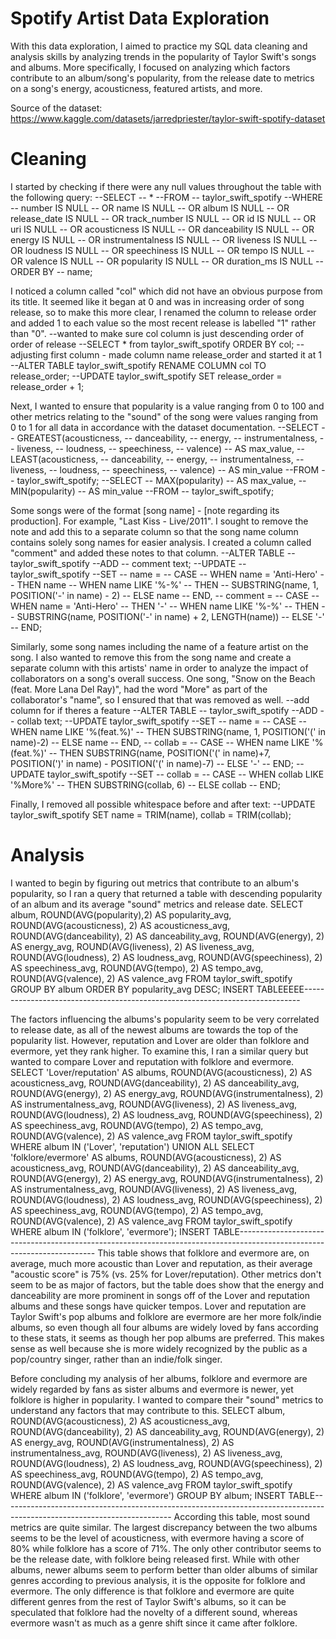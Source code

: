 # Spotify Artist Data Exploration

With this data exploration, I aimed to practice my SQL data cleaning and analysis skills by analyzing trends in the popularity of Taylor Swift's songs and albums. More specifically, I focused on analyzing which factors contribute to an album/song's popularity, from the release date to metrics on a song's energy, acousticness, featured artists, and more.

Source of the dataset: https://www.kaggle.com/datasets/jarredpriester/taylor-swift-spotify-dataset

# Cleaning
I started by checking if there were any null values throughout the table with the following query:
--SELECT
--    *
--FROM
--    taylor_swift_spotify
--WHERE
--    number IS NULL
--    OR name IS NULL
--    OR album IS NULL
--    OR release_date IS NULL
--    OR track_number IS NULL
--    OR id IS NULL
--    OR uri IS NULL
--    OR acousticness IS NULL
--    OR danceability IS NULL
--    OR energy IS NULL
--    OR instrumentalness IS NULL
--    OR liveness IS NULL
--    OR loudness IS NULL
--    OR speechiness IS NULL
--    OR tempo IS NULL
--    OR valence IS NULL
--    OR popularity IS NULL
--    OR duration_ms IS NULL
--ORDER BY
--    name;

I noticed a column called "col" which did not have an obvious purpose from its title. It seemed like it began at 0 and was in increasing order of song release, so to make this more clear, I renamed the column to release order and added 1 to each value so the most recent release is labelled "1" rather than "0".
--wanted to make sure col column is just descending order of order of release
--SELECT * from taylor_swift_spotify ORDER BY col;
--adjusting first column - made column name release_order and started it at 1
--ALTER TABLE taylor_swift_spotify RENAME COLUMN col TO release_order;
--UPDATE taylor_swift_spotify SET release_order = release_order + 1;

Next, I wanted to ensure that popularity is a value ranging from 0 to 100 and other metrics relating to the "sound" of the song were values ranging from 0 to 1 for all data in accordance with the dataset documentation.
--SELECT
--    GREATEST(acousticness,
--        danceability,
--        energy,
--        instrumentalness,
--        liveness,
--        loudness,
--        speechiness,
--        valence)
--    AS max_value,
--	LEAST(acousticness,
--        danceability,
--        energy,
--        instrumentalness,
--        liveness,
--        loudness,
--        speechiness,
--        valence)
--    AS min_value
--FROM
--    taylor_swift_spotify;
--SELECT
--    MAX(popularity)
--    AS max_value,
--	MIN(popularity)
--    AS min_value
--FROM
--    taylor_swift_spotify;

Some songs were of the format [song name] - [note regarding its production]. For example, "Last Kiss - Live/2011". I sought to remove the note and add this to a separate column so that the song name column contains solely song names for easier analysis. I created a column called "comment" and added these notes to that column.
--ALTER TABLE
--    taylor_swift_spotify
--ADD
--    comment text;
--UPDATE
--    taylor_swift_spotify
--SET
--    name =
--        CASE
--            WHEN name = 'Anti-Hero'
--                THEN name
--            WHEN name LIKE '%-%'
--                THEN
--                    SUBSTRING(name, 1, POSITION('-' in name) - 2)
--            ELSE name
--        END,
--    comment =
--        CASE
--            WHEN name = 'Anti-Hero'
--                THEN '-'
--            WHEN name LIKE '%-%'
--                THEN
--                    SUBSTRING(name, POSITION('-' in name) + 2, LENGTH(name))
--            ELSE '-'
--        END;

Similarly, some song names including the name of a feature artist on the song. I also wanted to remove this from the song name and create a separate column with this artists' name in order to analyze the impact of collaborators on a song's overall success. One song, "Snow on the Beach (feat. More Lana Del Ray)", had the word "More" as part of the collaborator's "name", so I ensured that that was removed as well.
--add column for if theres a feature
--ALTER TABLE
--    taylor_swift_spotify
--ADD
--    collab text;
--UPDATE taylor_swift_spotify 
--SET 
--	name = 
--		CASE
--			WHEN name LIKE '%(feat.%)'
--				THEN SUBSTRING(name, 1, POSITION('(' in name)-2)
--			ELSE name
--		END,
--	collab = 
--		CASE
--			WHEN name LIKE '%(feat.%)'
--				THEN SUBSTRING(name, POSITION('(' in name)+7, POSITION(')' in name) - POSITION('(' in name)-7)
--			ELSE '-'
--		END;
--UPDATE taylor_swift_spotify
--SET
--	collab =
--		CASE
--			WHEN collab LIKE '%More%'
--				THEN SUBSTRING(collab, 6)
--			ELSE collab
--		END;

Finally, I removed all possible whitespace before and after text:
--UPDATE taylor_swift_spotify SET name = TRIM(name), collab = TRIM(collab);

# Analysis
I wanted to begin by figuring out metrics that contribute to an album's popularity, so I ran a query that returned a table with descending popularity of an album and its average "sound" metrics and release date.
SELECT 
album, 
ROUND(AVG(popularity),2) AS popularity_avg, 
ROUND(AVG(acousticness), 2) AS acousticness_avg,
ROUND(AVG(danceability), 2) AS danceability_avg,
ROUND(AVG(energy), 2) AS energy_avg,
ROUND(AVG(liveness), 2) AS liveness_avg,
ROUND(AVG(loudness), 2) AS loudness_avg,
ROUND(AVG(speechiness), 2) AS speechiness_avg,
ROUND(AVG(tempo), 2) AS tempo_avg,
ROUND(AVG(valence), 2) AS valence_avg
FROM taylor_swift_spotify GROUP BY album ORDER BY popularity_avg DESC;
INSERT TABLEEEEE-----------------------------------------------------------------------------

The factors influencing the albums's popularity seem to be very correlated to release date, as all of the newest albums are towards the top of the popularity list. However, reputation and Lover are older than folklore and evermore, yet they rank higher. To examine this, I ran a similar query but wanted to compare Lover and reputation with folklore and evermore.
SELECT 'Lover/reputation' AS albums, 
ROUND(AVG(acousticness), 2) AS acousticness_avg,
ROUND(AVG(danceability), 2) AS danceability_avg,
ROUND(AVG(energy), 2) AS energy_avg,
ROUND(AVG(instrumentalness), 2) AS instrumentalness_avg,
ROUND(AVG(liveness), 2) AS liveness_avg,
ROUND(AVG(loudness), 2) AS loudness_avg,
ROUND(AVG(speechiness), 2) AS speechiness_avg,
ROUND(AVG(tempo), 2) AS tempo_avg,
ROUND(AVG(valence), 2) AS valence_avg
FROM taylor_swift_spotify
WHERE album IN ('Lover', 'reputation')
UNION ALL
SELECT 'folklore/evermore' AS albums, 
ROUND(AVG(acousticness), 2) AS acousticness_avg,
ROUND(AVG(danceability), 2) AS danceability_avg,
ROUND(AVG(energy), 2) AS energy_avg,
ROUND(AVG(instrumentalness), 2) AS instrumentalness_avg,
ROUND(AVG(liveness), 2) AS liveness_avg,
ROUND(AVG(loudness), 2) AS loudness_avg,
ROUND(AVG(speechiness), 2) AS speechiness_avg,
ROUND(AVG(tempo), 2) AS tempo_avg,
ROUND(AVG(valence), 2) AS valence_avg
FROM taylor_swift_spotify
WHERE album IN ('folklore', 'evermore');
INSERT TABLE------------------------------------------------------------------------------------------------------------------------
This table shows that folklore and evermore are, on average, much more acoustic than Lover and reputation, as their average "acoustic score" is 75% (vs. 25% for Lover/reputation). Other metrics don't seem to be as major of factors, but the table does show that the energy and danceability are more prominent in songs off of the Lover and reputation albums and these songs have quicker tempos. Lover and reputation are Taylor Swift's pop albums and folklore are evermore are her more folk/indie albums, so even though all four albums are widely loved by fans according to these stats, it seems as though her pop albums are preferred. This makes sense as well because she is more widely recognized by the public as a pop/country singer, rather than an indie/folk singer. 

Before concluding my analysis of her albums, folklore and evermore are widely regarded by fans as sister albums and evermore is newer, yet folklore is higher in popularity. I wanted to compare their "sound" metrics to understand any factors that may contribute to this.
SELECT album, 
ROUND(AVG(acousticness), 2) AS acousticness_avg,
ROUND(AVG(danceability), 2) AS danceability_avg,
ROUND(AVG(energy), 2) AS energy_avg,
ROUND(AVG(instrumentalness), 2) AS instrumentalness_avg,
ROUND(AVG(liveness), 2) AS liveness_avg,
ROUND(AVG(loudness), 2) AS loudness_avg,
ROUND(AVG(speechiness), 2) AS speechiness_avg,
ROUND(AVG(tempo), 2) AS tempo_avg,
ROUND(AVG(valence), 2) AS valence_avg
FROM taylor_swift_spotify
WHERE album IN ('folklore', 'evermore')
GROUP BY album;
INSERT TABLE------------------------------------------------------------------------------------------------------------------------
According this table, most sound metrics are quite similar. The largest discrepancy between the two albums seems to be the level of acousticness, with evermore having a score of 80% while folklore has a score of 71%. The only other contributor seems to be the release date, with folklore being released first. While with other albums, newer albums seem to perform better than older albums of similar genres according to previous analysis, it is the opposite for folklore and evermore. The only difference is that folklore and evermore are quite different genres from the rest of Taylor Swift's albums, so it can be speculated that folklore had the novelty of a different sound, whereas evermore wasn't as much as a genre shift since it came after folklore. 



